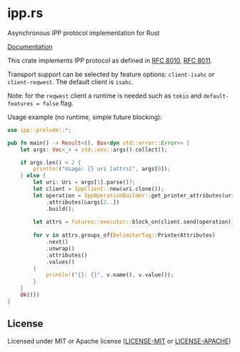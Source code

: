 # ipp.rs

Asynchronous IPP protocol implementation for Rust

[Documentation](https://docs.rs/ipp)

This crate implements IPP protocol as defined in [RFC 8010](https://tools.ietf.org/html/rfc8010), [RFC 8011](https://tools.ietf.org/html/rfc8011).

Transport support can be selected by feature options: `client-isahc` or `client-reqwest`.
The default client is `isahc`.

Note: for the `reqwest` client a runtime is needed such as `tokio` and `default-features = false` flag.

Usage example (no runtime, simple future blocking):

```rust
use ipp::prelude::*;

pub fn main() -> Result<(), Box<dyn std::error::Error>> {
    let args: Vec<_> = std::env::args().collect();

    if args.len() < 2 {
        println!("Usage: {} uri [attrs]", args[0]);
    } else {
        let uri: Uri = args[1].parse()?;
        let client = IppClient::new(uri.clone());
        let operation = IppOperationBuilder::get_printer_attributes(uri)
            .attributes(&args[2..])
            .build();
    
        let attrs = futures::executor::block_on(client.send(operation))?;
    
        for v in attrs.groups_of(DelimiterTag::PrinterAttributes)
            .next()
            .unwrap()
            .attributes()
            .values()
        {
            println!("{}: {}", v.name(), v.value());
        }
    }
    Ok(())
}
```

## License

Licensed under MIT or Apache license ([LICENSE-MIT](https://opensource.org/licenses/MIT) or [LICENSE-APACHE](https://opensource.org/licenses/Apache-2.0))
